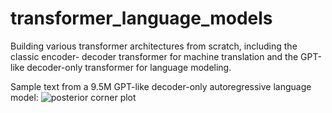 # transformer_language_models
Building various transformer architectures from scratch, including the classic encoder- decoder transformer for machine translation and the GPT-like decoder-only transformer for language modeling.


Sample text from a 9.5M GPT-like decoder-only autoregressive language model:
![posterior corner plot](https://raw.githubusercontent.com/hschia/transformer_language_models/main/GPT-like_decoder_only_transformer/sample_text.png) 
